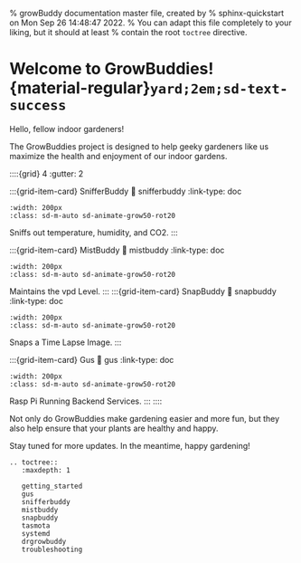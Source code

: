 % growBuddy documentation master file, created by
% sphinx-quickstart on Mon Sep 26 14:48:47 2022.
% You can adapt this file completely to your liking, but it should at least
% contain the root `toctree` directive.

# Welcome to GrowBuddies! {material-regular}`yard;2em;sd-text-success`
Hello, fellow indoor gardeners!

The GrowBuddies project is designed to help geeky gardeners like us maximize the health and enjoyment of our indoor gardens.

::::{grid} 4
:gutter: 2

:::{grid-item-card} SnifferBuddy
:link: snifferbuddy
:link-type: doc

```{image} images/dog.jpg
:width: 200px
:class: sd-m-auto sd-animate-grow50-rot20
```
Sniffs out temperature, humidity, and CO2.
:::

:::{grid-item-card} MistBuddy
:link: mistbuddy
:link-type: doc
```{image} images/whale.svg
:width: 200px
:class: sd-m-auto sd-animate-grow50-rot20
```
Maintains the vpd Level.
:::
:::{grid-item-card} SnapBuddy
:link: snapbuddy
:link-type: doc
```{image} images/snapbuddy_og_v.svg
:width: 200px
:class: sd-m-auto sd-animate-grow50-rot20
```
Snaps a Time Lapse Image.
:::

:::{grid-item-card} Gus
:link: gus
:link-type: doc
```{image} images/hamster.jpg
:width: 200px
:class: sd-m-auto sd-animate-grow50-rot20
```
Rasp Pi Running Backend Services.
:::
::::


Not only do GrowBuddies make gardening easier and more fun, but they also help ensure that your plants are healthy and happy.

Stay tuned for more updates. In the meantime, happy gardening!


```{eval-rst}
.. toctree::
   :maxdepth: 1

   getting_started
   gus
   snifferbuddy
   mistbuddy
   snapbuddy
   tasmota
   systemd
   drgrowbuddy
   troubleshooting
```